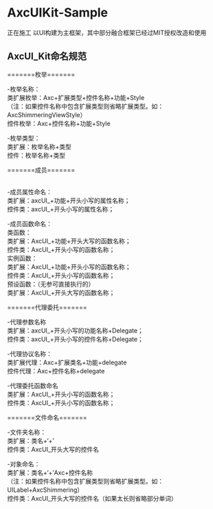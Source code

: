 # AxcUIKit-Sample
正在施工
以UI构建为主框架，其中部分融合框架已经过MIT授权改造和使用



## AxcUI_Kit命名规范

=======枚举=======<br>

-枚举名称：<br>
类扩展枚举：Axc+扩展类型+控件名称+功能+Style<br>
（注：如果控件名称中包含扩展类型则省略扩展类型。如：AxcShimmeringViewStyle）<br>
控件枚举：Axc+控件名称+功能+Style<br>

-枚举类型：<br>
类扩展：枚举名称+类型<br>
控件：枚举名称+类型<br>

=======成员=======<br><br>

-成员属性命名：<br>
类扩展：axcUI_+功能+开头小写的属性名称；<br>
控件类：axcUI_+开头小写的属性名称；<br>

-成员函数命名：<br>
类函数：<br>
类扩展：AxcUI_+功能+开头大写的函数名称；<br>
控件类：AxcUI_+开头小写的函数名称；<br>
实例函数：<br>
类扩展：AxcUI_+功能+开头小写的函数名称；<br>
控件类：AxcUI_+开头小写的函数名称；<br>
预设函数：（无参可直接执行的）<br>
类扩展：AxcUI_+开头大写的函数名称；<br>

=======代理委托=======<br>

-代理参数名称<br>
类扩展：axcUI_+开头小写的功能名称+Delegate；<br>
控件类：axcUI_+开头小写的控件名称+Delegate；<br>

-代理协议名称：<br>
类扩展代理：Axc+扩展类名+功能+delegate<br>
控件代理：Axc+控件名称+delegate<br>

-代理委托函数命名<br>
类扩展：AxcUI_+开头小写的函数名称；<br>
控件类：AxcUI_+开头小写的函数名称；<br>

=======文件命名=======<br>

-文件夹名称：<br>
类扩展：类名+‘+’<br>
控件类：AxcUI_开头大写的控件名<br>

-对象命名：<br>
类扩展：类名+‘+’Axc+控件名称<br>
（注：如果控件名称中包含扩展类型则省略扩展类型。如：UILabel+AxcShimmering）<br>
控件类：AxcUI_开头大写的控件名（如果太长则省略部分单词）<br>

